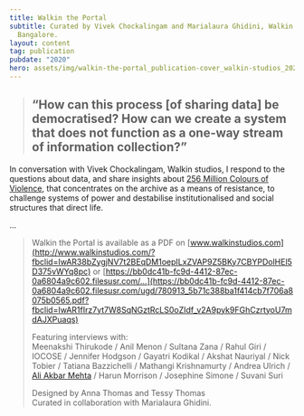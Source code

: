 ```yaml
---
title: Walkin the Portal
subtitle: Curated by Vivek Chockalingam and Marialaura Ghidini, Walkin Studios,
  Bangalore.
layout: content
tag: publication
pubdate: "2020"
hero: assets/img/walkin-the-portal_publication-cover_walkin-studios_2020.jpg
---
```

> ## “How can this process \[of sharing data] be democratised? How can we create a system that does not function as a one-way stream of information collection?”

In conversation with Vivek Chockalingam, Walkin studios, I respond to the questions about data, and share insights about [256 Million Colours of Violence](http://www.256millioncoloursofviolence.com/), that concentrates on the archive as a means of resistance, to challenge systems of power and destabilise institutionalised and social structures that direct life.



...



> Walkin the Portal is available as a PDF on [www.walkinstudios.com](http://www.walkinstudios.com/?fbclid=IwAR38bZygjNV7t2BEqDM1oepILxZVAP9Z5BKy7CBYPDolHEl5D375vWYq8pc) or [https://bb0dc41b-fc9d-4412-87ec-0a6804a9c602.filesusr.com/…](https://bb0dc41b-fc9d-4412-87ec-0a6804a9c602.filesusr.com/ugd/780913_5b71c388ba1f414cb7f706a8075b0565.pdf?fbclid=IwAR1fIrz7yt7W8SqNGztRcLS0oZIdf_v2A9pyk9FGhCzrtyoU7mdAJXPuaqs)
>
> Featuring interviews with:\
> Meenakshi Thirukode / Anil Menon / Sultana Zana / Rahul Giri / IOCOSE / Jennifer Hodgson / Gayatri Kodikal / Akshat Nauriyal / Nick Tobier / Tatiana Bazzichelli / Mathangi Krishnamurty / Andrea Ulrich / [Ali Akbar Mehta](https://aliakbarmehta.com/) / Harun Morrison / Josephine Simone / Suvani Suri
>
> Designed by Anna Thomas and Tessy Thomas\
> Curated in collaboration with Marialaura Ghidini.